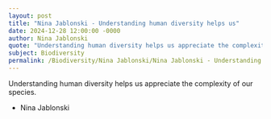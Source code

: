 ```yaml
---
layout: post
title: "Nina Jablonski - Understanding human diversity helps us"
date: 2024-12-28 12:00:00 -0000
author: Nina Jablonski
quote: "Understanding human diversity helps us appreciate the complexity of our species."
subject: Biodiversity
permalink: /Biodiversity/Nina Jablonski/Nina Jablonski - Understanding human diversity helps us
---
```


Understanding human diversity helps us appreciate the complexity of our species.

- Nina Jablonski
